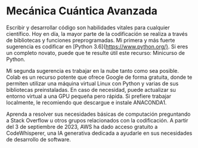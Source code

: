# Mecánica Cuántica Avanzada





Escribir y desarrollar código son habilidades vitales para cualquier científico. Hoy en día, la mayor parte de la codificación se realiza a través de bibliotecas y funciones preprogramadas. Mi primera y más fuerte sugerencia es codificar en [Python 3.6]{https://www.python.org/}. Si eres un completo novato, puede que te resulte útil este recurso: Minicurso de Python.

Mi segunda sugerencia es trabajar en la nube tanto como sea posible. Colab es un recurso potente que ofrece Google de forma gratuita, donde te permiten utilizar una máquina virtual Linux con Python y varias de sus bibliotecas preinstaladas. En caso de necesidad, puede actualizar su entorno virtual a una GPU pequeña pero rápida. Si prefiere trabajar localmente, le recomiendo que descargue e instale ANACONDA1.

Aprenda a resolver sus necesidades básicas de computación preguntando a Stack Overflow u otros grupos relacionados con la codificación. A partir del 3 de septiembre de 2023, AWS ha dado acceso gratuito a CodeWhisperer, una IA generativa dedicada a ayudarle en sus necesidades de desarrollo de software.

